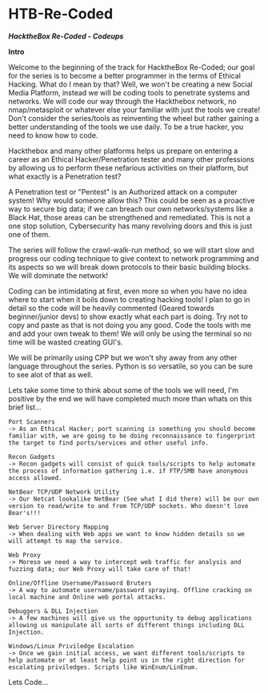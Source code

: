 # HTB-Re-Coded
***HacktheBox Re-Coded - Codeups***

**Intro**

Welcome to the beginning of the track for HacktheBox Re-Coded; our goal for the series is to become a better programmer in the terms of Ethical Hacking. What do I mean by that? Well, we won't be creating a new Social Media Platform, instead we will be coding tools to penetrate systems and networks. We will code our way through the Hackthebox network, no nmap/metasploit or whatever else your familiar with just the tools we create! Don't consider the series/tools as reinventing the wheel but rather gaining a better understanding of the tools we use daily. To be a true hacker, you need to know how to code.

Hackthebox and many other platforms helps us prepare on entering a career as an Ethical Hacker/Penetration tester and many other professions by allowing us to perform these nefarious activities on their platform, but what exactly is a Penetration test?

A Penetration test or "Pentest" is an Authorized attack on a computer system! Why would someone allow this? This could be seen as a proactive way to secure big data; if we can breach our own networks/systems like a Black Hat, those areas can be strengthened and remediated. This is not a one stop solution, Cybersecurity has many revolving doors and this is just one of them.

The series will follow the crawl-walk-run method, so we will start slow and progress our coding technique to give context to network programming and its aspects so we will break down protocols to their basic building blocks. We will dominate the network!

Coding can be intimidating at first, even more so when you have no idea where to start when it boils down to creating hacking tools! I plan to go in detail so the code will be heavily commented (Geared towards beginner/junior devs) to show exactly what each part is doing. Try not to copy and paste as that is not doing you any good. Code the tools with me and add your own tweak to them! We will only be using the terminal so no time will be wasted creating GUI's.

We will be primarily using CPP but we won't shy away from any other language throughout the series. Python is so versatile, so you can be sure to see alot of that as well. 

Lets take some time to think about some of the tools we will need, I'm positive by the end we will have completed much more than whats on this brief list...

```
Port Scanners
-> As an Ethical Hacker; port scanning is something you should become familiar with, we are going to be doing reconnaissance to fingerprint the target to find ports/services and other useful info.

Recon Gadgets
-> Recon gadgets will consist of quick tools/scripts to help automate the process of information gathering i.e. if FTP/SMB have anonymous access allowed.

NetBear TCP/UDP Network Utility
-> Our Netcat lookalike NetBear (See what I did there) will be our own version to read/write to and from TCP/UDP sockets. Who doesn't love Bear's!!!

Web Server Directory Mapping
-> When dealing with Web apps we want to know hidden details so we will attempt to map the service.

Web Proxy
-> Moreso we need a way to intercept web traffic for analysis and fuzzing data; our Web Proxy will take care of that!

Online/Offline Username/Password Bruters
-> A way to automate username/password spraying. Offline cracking on local machine and Online web portal attacks.

Debuggers & DLL Injection
-> A few machines will give us the oppurtunity to debug applications allowing us manipulate all sorts of different things including DLL Injection.

Windows/Linux Priviledge Escalation
-> Once we gain initial access, we want different tools/scripts to help automate or at least help point us in the right direction for escalating priviledges. Scripts like WinEnum/LinEnum.
```

Lets Code...
